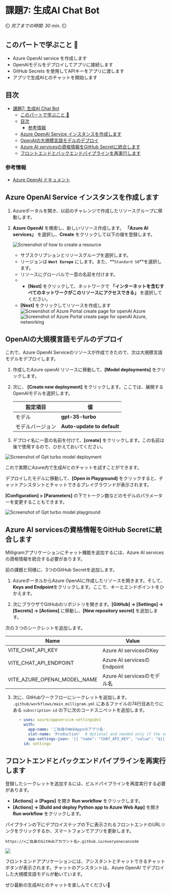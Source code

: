 # 課題7: 生成AI Chat Bot

⏲️ _完了までの時間: 30 min._ ⏲️

## このパートで学ぶこと 🎯

- Azure OpenAI service を作成します
- OpenAIモデルをデプロイしてアプリに接続します
- GitHub Secrets を使用してAPIキーをアプリに渡します
- アプリで生成AIとのチャットを開始します

## 目次

- [課題7: 生成AI Chat Bot](#課題7-生成ai-chat-bot)
  - [このパートで学ぶこと 🎯](#このパートで学ぶこと-)
  - [目次](#目次)
    - [参考情報](#参考情報)
  - [Azure OpenAI Service インスタンスを作成します](#azure-openai-service-インスタンスを作成します)
  - [OpenAIの大規模言語モデルのデプロイ](#openaiの大規模言語モデルのデプロイ)
  - [Azure AI servicesの資格情報をGitHub Secretに統合します](#azure-ai-servicesの資格情報をgithub-secretに統合します)
  - [フロントエンドとバックエンドパイプラインを再実行します](#フロントエンドとバックエンドパイプラインを再実行します)


### 参考情報

- [Azure OpenAI ドキュメント](https://learn.microsoft.com/en-us/azure/ai-services/openai/)


## Azure OpenAI Service インスタンスを作成します

1. Azureポータルを開き、以前のチャレンジで作成したリソースグループに移動します。
   
2. **Azure OpenAI** を検索し、新しいリソース作成します。
   **「Azure AI services」** を選択し、**Create** をクリックして以下の値を登録します。

    ![Screenshot of how to create a resource](./images/resource-azure-openai.png)

   - サブスクリプションとリソースグループを選択します。
   - リージョンは **`West Europe`** にします。また、**`Standard S0`**を選択します。
   - リソースにグローバルで一意の名前を付けます。
   - - **[Next]** をクリックして、ネットワークで **「インターネットを含むすべてのネットワークがこのリソースにアクセスできる」** を選択してください。
   - **[Next]** をクリックしてリソースを作成します
    ![Screenshot of Azure Portal create page for openAI Azure](./images/resource-azure-openai-settings.png)
    ![Screenshot of Azure Portal create page for openAI Azure, networking](./images/resource-azure-openai-network.png)


## OpenAIの大規模言語モデルのデプロイ
これで、Azure OpenAI Serviceのリソースが作成できたので、次は大規模言語モデルをデプロイします。

1. 作成したAzure openAI リソースに移動して、**[Model deployments]** をクリックします。
2. 次に、 **[Create new deployment]** をクリックします。ここでは、展開するOpenAIモデルを選択します。
   
   |設定項目|値|
   |-|-|
   | モデル| **gpt-35-turbo** | 
   | モデルバージョン| **Auto-update to default** |

3. デプロイ名に一意の名前を付けて、**[create]** をクリックします。この名前は後で使用するので、ひかえておいてください。

  ![Screenshot of Gpt turbo model deployment](./images/gpt-turbo-deployment.png)


これで実際にAzure内で生成AIとのチャットを試すことができます。

デプロイしたモデルに移動して、**[Open in Playground]** をクリックすると、チャットアシスタントとチャットできるプレイグラウンドが表示されます。

**[Configuration] > [Parameters]** の下でトークン数などのモデルのパラメーターを変更することもできます。
 
![Screenshot of Gpt turbo model playground](./images/gpt-playground.png)


## Azure AI servicesの資格情報をGitHub Secretに統合します

Milligramアプリケーションにチャット機能を追加するには、Azure AI servicesの資格情報を統合する必要があります。

<!-- このためには、2つのオプションがあります。
+ オプション1: Azure WebAppsにキーを追加
+ オプション2: GitHub Workflow にキーを追加 -->

<!-- ### オプション1：OpenAI Azure資格情報をWebアプリに追加する
Azureに戻り、MilligramのWebアプリをもう一度開きます。

-  **environment variables** に移動します。
- 変数 **CHAT_API_KEY** を作成し、Azure OpenAIのキーを貼り付けます。
- 変数 **CHAT_API_ENDPOINT** を作成し、Azure OpenAIのエンドポイントURLを貼り付けます。
- 最後に変数 **AZURE_OPENAI_MODEL_NAME** を作成し、Azure OpenAIで作成したモデルのデプロイ名を貼り付けます。

![Screenshot of Gpt turbo model playground](./images/milligram-env-vars.png)
 -->

<!-- ### オプション2：Azure OpenAIの資格情報をGitHub Secretに統合する -->

前の課題と同様に、3つのGitHub Secretを追加します。

1. AzureポータルからAzure OpenAIに作成したリソースを開きます。そして、**Keys and Endpoint**をクリックします。ここで、キーとエンドポイントをひかえます。
  
2. 次にブラウザでGitHubのリポジトリを開きます。**[GitHub] -> [Settings] -> [Secrets] -> [Actions]** に移動し、**[New repository secret]** を追加します。

  次の３つのシークレットを追加します。

  |Name|Value|
  |-|-|
  |VITE_CHAT_API_KEY|Azure AI servicesのKey|
  |VITE_CHAT_API_ENDPOINT|Azure AI servicesのEndpoint|
  |VITE_AZURE_OPENAI_MODEL_NAME|Azure AI servicesのモデル名|


3. 次に、GitHubワークフローにシークレットを追加します。
   `.github/workflows/main_milligram.yml` にあるファイルの74行目あたりにある `subscription-id` の下に次のコードスニペットを追加します。
   
```yaml
      - uses: azure/appservice-settings@v1
        with:
          app-name: 'ご自身のWebAppsのアプリ名'
          slot-name: 'Production'  # Optional and needed only if the settings have to be configured on the specific deployment slot
          app-settings-json: '[{ "name": "CHAT_API_KEY", "value": "${{ secrets.VITE_CHAT_API_KEY }}", "slotSetting": false }, { "name": "CHAT_API_ENDPOINT", "value":  "${{ secrets.VITE_CHAT_API_ENDPOINT }}", "slotSetting": false }, { "name": "AZURE_OPENAI_MODEL_NAME", "value": "${{ secrets.VITE_AZURE_OPENAI_MODEL_NAME }}", "slotSetting": false }]'
        id: settings
```

## フロントエンドとバックエンドパイプラインを再実行します

登録したシークレットを追加するには、ビルドパイプラインを再度実行する必要があります。

- **[Actions] -> [Pages]** を開き **Run workflow** をクリックします。
- **[Actions] -> [Build and deploy Python app to Azure Web App]** を開き **Run workflow** をクリックします。


パイプラインの下にデプロイステップの下に表示されるフロントエンドのURLリンクをクリックするか、スマートフォンでアプリを更新します。

`https://<ご自身のGitHubアカウント名>.github.io/everyonecancode`


![](./images/aoai-chat.png)

フロントエンドアプリケーションには、アシスタントとチャットできるチャットボタンが表示されます。チャットのアシスタントは、Azure OpenAI でデプロイした大規模言語モデルが動いています。

ぜひ最新の生成AIとのチャットを楽しんでください:robot:
